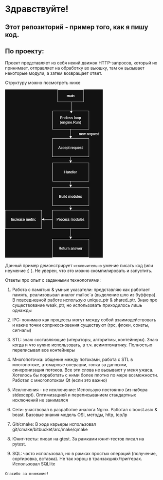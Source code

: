 # Здравствуйте! 

## Этот репозиторий - пример того, как я пишу код.

## По проекту:

Проект представляет из себя некий движок HTTP-запросов, который их принимает, отправляет на обработку во вьюшку, там он вызывает некоторые модули, а затем возвращает ответ.

Структуру можно посмотреть ниже

![](materials/diag.png "Title")

Данный пример демонстрирует `исключительно` умение писать код (или неумение :) ). Не уверен, что это можно скомпилировать и запустить.

Ответы про опыт с заданными технологиями:

1. Работа с памятью & умные указатели: представляю как работает память, реализовывал аналог malloc`a (выделение шло из буффера). В повседневной работе использую unique_ptr & shared_ptr. Знаю про существование weak_ptr, но использовать приходилось лишь однажды

2. IPC: понимаю как процессы могут между собой взаимодействовать и какие точки соприкосновения существуют (rpc, флоки, сокеты, сигналы)

3. STL: знаю составляющие (итераторы, алгоритмы, контейнеры). Знаю когда и что нужно использовать, в т.ч. асимптоматику. Полностью переписывал все контейнеры

4. Многопоточка: общение между потоками, работа с STL в многопотоке, атомарные операции, гонка за данными, синхронизация потоков. Все эти слова не вызывают у меня ужаса. Хотелось бы поработать с ними более плотно по мере возможности. Работал с многопотоком Qt (если это важно)

5. Исключения - не исключение: Использую постоянно (из набора stdexcept). Оптимизацией и переписыванием стандартных исключений не занимался

6. Сети: участвовал в разработке аналога Nginx. Работал с boost.asio & beast. Базовые знания модель OSI, методы, http, tcp/ip

7. Git/cmake: В ходе карьеры использовал git/cmake/bitbucket/arc/make/qmake

8. Юнит-тесты: писал на gtest. За рамками юнит-тестов писал на pytest.

9. SQL: часто использовал, но в рамках простых операций (получение, сортировка, вставка). Не так хорош в транзакциях/триггерах. Использовал SQLlite


`Спасибо за внимание!`
